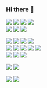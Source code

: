 ### Hi there 👋
![](https://img.shields.io/badge/-Currently%20using-181818?logo=&logoColor=white)
![](https://img.shields.io/badge/-Arch%20Linux-1793D1?logo=archlinux&logoColor=white)
![](https://img.shields.io/badge/-dwm-1177AA?logo=dwm&logoColor=white)
![](https://img.shields.io/badge/-Firefox-FF7139?logo=firefoxbrowser&logoColor=white)
<br>
![](https://img.shields.io/badge/-Was%20using-181818?logo=&logoColor=white)
![](https://img.shields.io/badge/-Gentoo-54487A?logo=gentoo&logoColor=white)
![](https://img.shields.io/badge/-AwesomeWM-535D6C?logo=awesomewm&logoColor=white)

![](https://img.shields.io/badge/-Learning-181818?logo=&logoColor=white)
![](https://img.shields.io/badge/-C%23-239120?logo=CSharp&logoColor=white)
![](https://img.shields.io/badge/-Visual%20Studio-5C2D91?logo=VisualStudio&logoColor=white)
![](https://img.shields.io/badge/-.NET-512BD4?logo=dotnet&logoColor=white)
<br>
![](https://img.shields.io/badge/-Tools-181818?logo=&logoColor=white)
![](https://img.shields.io/badge/-Git-F05032?logo=git&logoColor=white)
![](https://img.shields.io/badge/-Docker-2496ED?logo=docker&logoColor=white)
![](https://img.shields.io/badge/-Neovim-57A143?logo=neovim&logoColor=white)
![](https://img.shields.io/badge/-Bash-4EAA25?logo=gnubash&logoColor=white)
<br>
![](https://img.shields.io/badge/-Databases-181818?logo=&logoColor=white)
![](https://img.shields.io/badge/-MySQL-4479A1?logo=mysql&logoColor=white)
![](https://img.shields.io/badge/-PostgreSQL-4169E1?logo=postgresql&logoColor=white)

![](https://img.shields.io/badge/-Python-3776AB?logo=python&logoColor=white)
![](https://img.shields.io/badge/-Flask-181818?logo=flask&logoColor=white)

![](https://img.shields.io/badge/-Contact%20me-181818?logo=&logoColor=white)
[![](https://img.shields.io/badge/-Gmail-EA4335?logo=gmail&logoColor=white)](mailto:lytvyn.andrii.contact@gmail.com)
<!-- ![](https://img.shields.io/badge/-.Net-512BD4?logo=dotnet&logoColor=white) -->
<!-- ![](https://img.shields.io/badge/-Lua-2C2D72?logo=lua&logoColor=white) -->
<!-- ![](https://img.shields.io/badge/--?logo=&logoColor=white) -->

<!-- ![Most used languages](https://github-readme-stats.vercel.app/api/top-langs/?username=tappitikarrass&theme=github_dark&layout=compact&exclude_repo=dotfiles)
 -->
